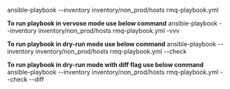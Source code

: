 ansible-playbook --inventory inventory/non_prod/hosts rmq-playbook.yml

**To run playbook in vervose mode use below command**
ansible-playbook --inventory inventory/non_prod/hosts rmq-playbook.yml -vvv

**To run playbook in dry-run mode use below command**
ansible-playbook --inventory inventory/non_prod/hosts rmq-playbook.yml --check

**To run playbook in dry-run mode with diff flag use below command**
ansible-playbook --inventory inventory/non_prod/hosts rmq-playbook.yml --check --diff
